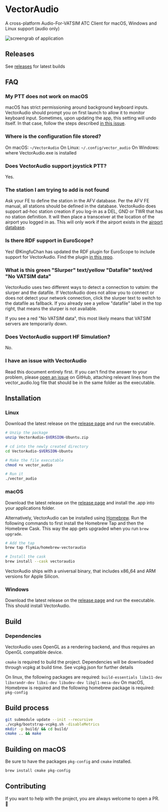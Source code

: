 # VectorAudio

A cross-platform Audio-For-VATSIM ATC Client for macOS, Windows and Linux support (audio only)

![screengrab of application](https://raw.githubusercontent.com/pierr3/VectorAudio/main/splash.png)

## Releases

See [releases](https://github.com/pierr3/VectorAudio/releases) for latest builds

## FAQ

### My PTT does not work on macOS

macOS has strict permissioning around background keyboard inputs. VectorAudio should prompt you on first launch to allow it to monitor keyboard input. Sometimes, upon updating the app, this setting will undo itself. In that case, follow the steps described [in this issue](https://github.com/pierr3/VectorAudio/issues/30#issuecomment-1407573758).

### Where is the configuration file stored?

On macOS: `~/VectorAudio`
On Linux: `~/.config/vector_audio`
On Windows: where VectorAudio.exe is installed

### Does VectorAudio support joystick PTT?

Yes.

### The station I am trying to add is not found

Ask your FE to define the station in the AFV database. Per the AFV FE manual, all stations should be defined in the database. VectorAudio does support ad-hoc station creation if you log-in as a DEL, GND or TWR that has no station definition. It will then place a transceiver at the location of the airport you logged in as. This will only work if the airport exists in the [airport database](https://github.com/mwgg/Airports/blob/master/airports.json?raw=true).

### Is there RDF support in EuroScope?

Yes! @KingfuChan has updated the RDF plugin for EuroScope to include support for VectorAudio. Find the plugin [in this repo](https://github.com/KingfuChan/RDF/).

### What is this green "Slurper" text/yellow "Datafile" text/red "No VATSIM data"

VectorAudio uses two different ways to detect a connection to vatsim: the slurper and the datafile. If VectorAudio does not allow you to connect or does not detect your network connection, click the slurper text to switch to the datafile as fallback. If you already see a yellow "datafile" label in the top right, that means the slurper is not available.

If you see a red "No VATSIM data", this most likely means that VATSIM servers are temporarily down.

### Does VectorAudio support HF Simulation?

No.

### I have an issue with VectorAudio

Read this document entirely first. If you can't find the answer to your problem, please [open an issue](https://github.com/pierr3/VectorAudio/issues/new) on GitHub, attaching relevant lines from the vector_audio.log file that should be in the same folder as the executable.

## Installation

### Linux

Download the latest release on the [release page](https://github.com/pierr3/VectorAudio/releases) and run the executable.

```sh
# Unzip the package
unzip VectorAudio-$VERSION-Ubuntu.zip

# cd into the newly created directory
cd VectorAudio-$VERSION-Ubuntu

# Make the file executable
chmod +x vector_audio

# Run it
./vector_audio
```

### macOS

Download the latest release on the [release page](https://github.com/pierr3/VectorAudio/releases) and install the .app into your applications folder.

Alternatively, VectorAudio can be installed using [Homebrew](https://brew.sh/index). Run the following commands to first install the Homebrew Tap and then the Homebrew Cask. This way the app gets upgraded when you run `brew upgrade`.

```sh
# Add the tap
brew tap flymia/homebrew-vectoraudio

# Install the cask
brew install --cask vectoraudio
```

VectorAudio ships with a universal binary, that includes x86_64 and ARM versions for Apple Silicon.

### Windows

Download the latest release on the [release page](https://github.com/pierr3/VectorAudio/releases) and run the executable. This should install VectorAudio.

## Build

### Dependencies

VectorAudio uses OpenGL as a rendering backend, and thus requires an OpenGL compatible device.

`cmake` is required to build the project. Dependencies will be downloaded through vcpkg at build time. See vcpkg.json for further details

On linux, the following packages are required: `build-essentials libx11-dev libxrandr-dev libxi-dev libudev-dev libgl1-mesa-dev`
On macOS, Homebrew is required and the following homebrew package is required: `pkg-config`

## Build process

```sh
git submodule update --init --recursive
./vcpkg/bootstrap-vcpkg.sh -disableMetrics
mkdir -p build/ && cd build/
cmake .. && make
```

## Building on macOS

Be sure to have the packages `pkg-config` and `cmake` installed.

```sh
brew install cmake pkg-config
```

## Contributing

If you want to help with the project, you are always welcome to open a PR. 🙂
